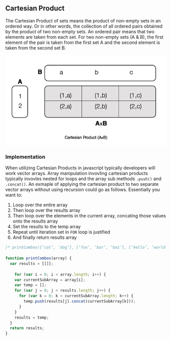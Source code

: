## Cartesian Product 
The Cartesian Product of sets means the product of non-empty sets in an ordered way. Or in other words, the collection of all ordered pairs obtained by the product of two non-empty sets. An ordered pair means that two elements are taken from each set. For two non-empty sets (A & B), the first element of the pair is taken from the first set A and the second element is taken from the second set B. 

![Diagram 1](https://github.com/Jzbonner/ProgrammingConcepts/blob/master/img-media/cartesian.jpg?raw=true)

### Implementation 
When utilizing Cartesian Products in javascript typically developers will work vector arrays. Array manipulation invovling cartesian products typically invovles nested for loops and the array sub methods `.push()` and `.concat()`. An exmaple of applying the cartesian product to two separate vector arrays without using recursion could go as follows. Essentially you want to: 

1. Loop over the entire array 
2. Then loop over the results array 
3. Then loop over the elements in the current array, concating those values onto the results array 
4. Set the results to the temp array 
5. Repeat until iteration set in `FOR` loop is justified 
6. And finally return results array 

```javascript 
/* printCombos([‘cat’, ‘dog’], [‘foo’, ‘bar’, ‘baz’], [‘hello’, ‘world’])*/

function printCombos(array) {
  var results = [[]];

 	for (var i = 0; i < array.length; i++) {
    var currentSubArray = array[i];
    var temp = [];
    for (var j = 0; j < results.length; j++) {
      for (var k = 0; k < currentSubArray.length; k++) {
        temp.push(results[j].concat(currentSubArray[k]));
      }
    }
    results = temp;
  }
  return results;
}
```


